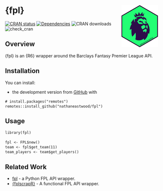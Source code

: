 
<!-- README.md is generated from README.Rmd. Please edit that file -->

{fpl} <a href='https://nathaneastwood.github.io/fpl/'><img src='man/figures/logo.png' align="right" height="139" /></a>
=======================================================================================================================

[![CRAN
status](https://www.r-pkg.org/badges/version/fpl)](https://cran.r-project.org/package=fpl)
[![Dependencies](https://tinyverse.netlify.com/badge/fpl)](https://cran.r-project.org/package=fpl)
![CRAN downloads](https://cranlogs.r-pkg.org/badges/fpl)
![check\_cran](https://github.com/nathaneastwood/fpl/workflows/check_cran/badge.svg?branch=master)

Overview
--------

{fpl} is an {R6} wrapper around the Barclays Fantasy Premier League API.

Installation
------------

You can install:

-   the development version from
    [GitHub](https://github.com/nathaneastwood/fpl) with

<!-- -->

    # install.packages("remotes")
    remotes::install_github("nathaneastwood/fpl")

Usage
-----

    library(fpl)

    fpl <- FPL$new()
    team <- fpl$get_team(11)
    team_players <- team$get_players()

Related Work
------------

-   [fpl](https://github.com/amosbastian/fpl) - a Python FPL API
    wrapper.
-   [{fplscrapR}](https://github.com/wiscostret/fplscrapR) - A
    functional FPL API wrapper.

